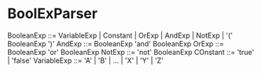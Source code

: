 # BoolExParser

BooleanExp ::= VariableExp | Constant | OrExp | AndExp | NotExp | '(' BooleanExp ')'
AndExp ::= BooleanExp 'and' BooleanExp
OrExp ::= BooleanExp 'or' BooleanExp
NotExp ::= 'not' BooleanExp
COnstant ::= 'true' | 'false'
VariableExp ::= 'A' | 'B' | ... | 'X' | 'Y' | 'Z'
